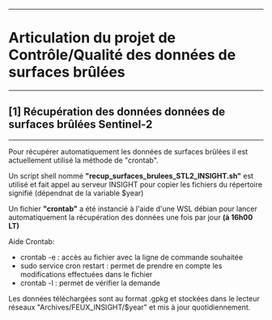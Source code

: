 ----------------------------------------------------------------------------------
# Articulation du projet de Contrôle/Qualité des données de surfaces brûlées
---------------------------------------------------------------------------------- 

## [1] Récupération des données données de surfaces brûlées Sentinel-2
---------------------------------------------------------------------------------- 

Pour récupérer automatiquement les données de surfaces brûlées il est actuellement utilisé la méthode de "crontab".  

Un script shell nommé **"recup_surfaces_brulees_STL2_INSIGHT.sh"** est utilisé et fait appel au serveur INSIGHT pour copier les fichiers du répertoire signifié (dépendnat de la variable $year)  

Un fichier **"crontab"** a été instancié à l'aide d'une WSL débian pour lancer automatiquement la récupération des données une fois par jour **(à 16h00 LT)**

Aide Crontab:

* crontab -e : accès au fichier avec la ligne de commande souhaitée
* sudo service cron restart : permet de prendre en compte les modifications effectuées dans le fichier 
* crontab -l : permet de vérifier la demande 

Les données téléchargées sont au format .gpkg et stockées dans le lecteur réseaux "Archives/FEUX_INSIGHT/$year" et mis à jour quotidiennement.